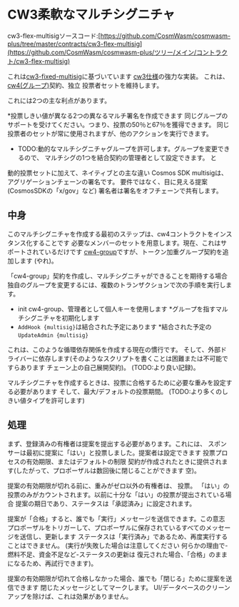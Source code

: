 # CW3柔軟なマルチシグニチャ

cw3-flex-multisigソースコード:[https://github.com/CosmWasm/cosmwasm-plus/tree/master/contracts/cw3-flex-multisig](https://github.com/CosmWasm/cosmwasm-plus/ツリー/メイン/コントラクト/cw3-flex-multisig)

これは[cw3-fixed-multisig](02-cw3-fixed-spec.md)に基づいています
[cw3仕様](01-spec.md)の強力な実装。
これは、
[cw4(グループ)](../cw4/01-spec.md)契約、独立
投票者セットを維持します。

これには2つの主な利点があります。

*投票しきい値が異なる2つの異なるマルチ署名を作成できます
  同じグループのサポートを受けてください。つまり、投票の50％と67％を獲得できます。
  同じ投票者のセットが常に使用されますが、他のアクションを実行できます。
* TODO:動的なマルチシグニチャグループを許可します。グループを変更できるので、
  マルチシグの1つを結合契約の管理者として設定できます。
  と

動的投票セットに加えて、ネイティブとの主な違い
Cosmos SDK multisigは、アグリゲーションチェーンの署名です。
要件ではなく、目に見える提案(CosmosSDKの「x/gov」など)
署名者は署名をオフチェーンで共有します。

## 中身

このマルチシグニチャを作成する最初のステップは、cw4コントラクトをインスタンス化することです
必要なメンバーのセットを用意します。現在、これはサポートされているだけです
[cw4-group](../cw4/02-cw4-group-spec.md)ですが、トークン加重グループ契約を追加します
(やれ)。

「cw4-group」契約を作成し、マルチシグニチャができることを期待する場合
独自のグループを変更するには、複数のトランザクションで次の手順を実行します。

* init cw4-group、管理者として個人キーを使用します
*グループを指すマルチシグニチャを初期化します
* `AddHook {multisig}`は結合された予定にあります
*結合された予定の `UpdateAdmin {multisig}`

これは、このような循環依存関係を作成する現在の慣行です。
そして、外部ドライバーに依存します(そのようなスクリプトを書くことは困難または不可能ですらあります
チェーン上の自己展開契約)。 (TODO:より良い記録)。

マルチシグニチャを作成するときは、投票に合格するために必要な重みを設定する必要があります
そして、最大/デフォルトの投票期間。 (TODO:より多くのしきい値タイプを許可します)

## 処理

まず、登録済みの有権者は提案を提出する必要があります。これには、
スポンサーは最初に提案に「はい」と投票しました。提案者は設定できます
投票プロセスの有効期限、またはデフォルトの制限
契約が作成されたときに提供されます(したがって、プロポーザルは数回後に閉じることができます
空)。

提案の有効期限が切れる前に、重みがゼロ以外の有権者は、
投票。 「はい」の投票のみがカウントされます。以前に十分な「はい」の投票が提出されている場合
提案の期日であり、ステータスは「承認済み」に設定されます。

提案が「合格」すると、誰でも「実行」メッセージを送信できます。この意志
プロポーザルをトリガーして、プロポーザルに保存されているすべてのメッセージを送信し、更新します
ステータスは「実行済み」であるため、再度実行することはできません。 (実行が失敗した場合は注意してください
何らかの理由で-燃料不足、資金不足など-ステータスの更新は
復元された場合、「合格」のままになるため、再試行できます)。

提案の有効期限が切れて合格しなかった場合、誰でも「閉じる」ために提案を送信できます
閉じたメッセージとしてマークします。 UI/データベースのクリーンアップを除けば、これは効果がありません。

